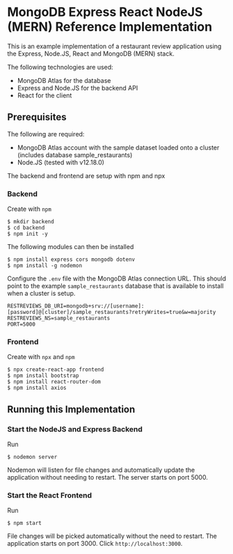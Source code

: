 # MongoDB Express React NodeJS (MERN) Reference Implementation

This is an example implementation of a restaurant review application using the Express, Node.JS, React and MongoDB (MERN) stack.

The following technologies are used:

* MongoDB Atlas for the database
* Express and Node.JS for the backend API
* React for the client

## Prerequisites

The following are required:

* MongoDB Atlas account with the sample dataset loaded onto a cluster (includes database sample_restaurants)
* Node.JS (tested with v12.18.0)

The backend and frontend are setup with npm and npx

### Backend

Create with ```npm```

```
$ mkdir backend
$ cd backend
$ npm init -y
```

The following modules can then be installed

```
$ npm install express cors mongodb dotenv
$ npm install -g nodemon
```

Configure the ```.env``` file with the MongoDB Atlas connection URL. This should point to the example ```sample_restaurants``` database that is available to install when a cluster is setup.

```
RESTREVIEWS_DB_URI=mongodb+srv://[username]:[password]@[cluster]/sample_restaurants?retryWrites=true&w=majority
RESTREVIEWS_NS=sample_restaurants
PORT=5000
```

### Frontend

Create with ```npx``` and ```npm```

```
$ npx create-react-app frontend
$ npm install bootstrap
$ npm install react-router-dom
$ npm install axios
```

## Running this Implementation

### Start the NodeJS and Express Backend

Run

```
$ nodemon server
```

Nodemon will listen for file changes and automatically update the application without needing to restart. The server starts on port 5000.

### Start the React Frontend

Run

```
$ npm start
```

File changes will be picked automatically without the need to restart. The application starts on port 3000. Click ```http://localhost:3000```.